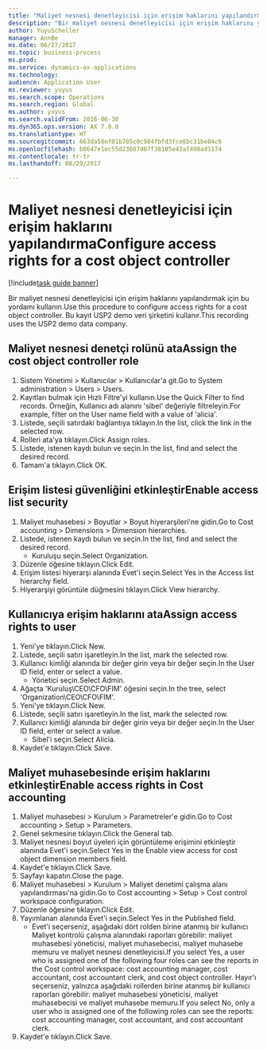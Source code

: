 ```yaml
--- 
title: "Maliyet nesnesi denetleyicisi için erişim haklarını yapılandırma"
description: "Bir maliyet nesnesi denetleyicisi için erişim haklarını yapılandırmak için bu yordamı kullanın."
author: YuyuScheller
manager: AnnBe
ms.date: 06/27/2017
ms.topic: business-process
ms.prod: 
ms.service: dynamics-ax-applications
ms.technology: 
audience: Application User
ms.reviewer: yuyus
ms.search.scope: Operations
ms.search.region: Global
ms.author: yuyus
ms.search.validFrom: 2016-06-30
ms.dyn365.ops.version: AX 7.0.0
ms.translationtype: HT
ms.sourcegitcommit: 663da58ef01b705c0c984fbfd3fce8bc31be04c6
ms.openlocfilehash: b0647e1ec55d23607d07f38105e42af498ad1174
ms.contentlocale: tr-tr
ms.lasthandoff: 08/29/2017

---
```

# <a name="configure-access-rights-for-a-cost-object-controller"></a><span data-ttu-id="56e59-103">Maliyet nesnesi denetleyicisi için erişim haklarını yapılandırma</span><span class="sxs-lookup"><span data-stu-id="56e59-103">Configure access rights for a cost object controller</span></span>

[!include[task guide banner](../../includes/task-guide-banner.md)]

<span data-ttu-id="56e59-104">Bir maliyet nesnesi denetleyicisi için erişim haklarını yapılandırmak için bu yordamı kullanın.</span><span class="sxs-lookup"><span data-stu-id="56e59-104">Use this procedure to configure access rights for a cost object controller.</span></span> <span data-ttu-id="56e59-105">Bu kayıt USP2 demo veri şirketini kullanır.</span><span class="sxs-lookup"><span data-stu-id="56e59-105">This recording uses the USP2 demo data company.</span></span>


## <a name="assign-the-cost-object-controller-role"></a><span data-ttu-id="56e59-106">Maliyet nesnesi denetçi rolünü ata</span><span class="sxs-lookup"><span data-stu-id="56e59-106">Assign the cost object controller role</span></span>
1. <span data-ttu-id="56e59-107">Sistem Yönetimi > Kullanıcılar > Kullanıcılar'a git.</span><span class="sxs-lookup"><span data-stu-id="56e59-107">Go to System administration > Users > Users.</span></span>
2. <span data-ttu-id="56e59-108">Kayıtları bulmak için Hızlı Filtre'yi kullanın.</span><span class="sxs-lookup"><span data-stu-id="56e59-108">Use the Quick Filter to find records.</span></span> <span data-ttu-id="56e59-109">Örneğin, Kullanıcı adı alanını 'sibel' değeriyle filtreleyin.</span><span class="sxs-lookup"><span data-stu-id="56e59-109">For example, filter on the User name field with a value of 'alicia'.</span></span>
3. <span data-ttu-id="56e59-110">Listede, seçili satırdaki bağlantıya tıklayın.</span><span class="sxs-lookup"><span data-stu-id="56e59-110">In the list, click the link in the selected row.</span></span>
4. <span data-ttu-id="56e59-111">Rolleri ata'ya tıklayın.</span><span class="sxs-lookup"><span data-stu-id="56e59-111">Click Assign roles.</span></span>
5. <span data-ttu-id="56e59-112">Listede, istenen kaydı bulun ve seçin.</span><span class="sxs-lookup"><span data-stu-id="56e59-112">In the list, find and select the desired record.</span></span>
6. <span data-ttu-id="56e59-113">Tamam'a tıklayın.</span><span class="sxs-lookup"><span data-stu-id="56e59-113">Click OK.</span></span>

## <a name="enable-access-list-security"></a><span data-ttu-id="56e59-114">Erişim listesi güvenliğini etkinleştir</span><span class="sxs-lookup"><span data-stu-id="56e59-114">Enable access list security</span></span>
1. <span data-ttu-id="56e59-115">Maliyet muhasebesi > Boyutlar > Boyut hiyerarşileri'ne gidin.</span><span class="sxs-lookup"><span data-stu-id="56e59-115">Go to Cost accounting > Dimensions > Dimension hierarchies.</span></span>
2. <span data-ttu-id="56e59-116">Listede, istenen kaydı bulun ve seçin.</span><span class="sxs-lookup"><span data-stu-id="56e59-116">In the list, find and select the desired record.</span></span>
    * <span data-ttu-id="56e59-117">Kuruluşu seçin.</span><span class="sxs-lookup"><span data-stu-id="56e59-117">Select Organization.</span></span>  
3. <span data-ttu-id="56e59-118">Düzenle öğesine tıklayın.</span><span class="sxs-lookup"><span data-stu-id="56e59-118">Click Edit.</span></span>
4. <span data-ttu-id="56e59-119">Erişim listesi hiyerarşi alanında Evet'i seçin.</span><span class="sxs-lookup"><span data-stu-id="56e59-119">Select Yes in the Access list hierarchy field.</span></span>
5. <span data-ttu-id="56e59-120">Hiyerarşiyi görüntüle düğmesini tıklayın.</span><span class="sxs-lookup"><span data-stu-id="56e59-120">Click View hierarchy.</span></span>

## <a name="assign-access-rights-to-user"></a><span data-ttu-id="56e59-121">Kullanıcıya erişim haklarını ata</span><span class="sxs-lookup"><span data-stu-id="56e59-121">Assign access rights to user</span></span>
1. <span data-ttu-id="56e59-122">Yeni'ye tıklayın.</span><span class="sxs-lookup"><span data-stu-id="56e59-122">Click New.</span></span>
2. <span data-ttu-id="56e59-123">Listede, seçili satırı işaretleyin.</span><span class="sxs-lookup"><span data-stu-id="56e59-123">In the list, mark the selected row.</span></span>
3. <span data-ttu-id="56e59-124">Kullanıcı kimliği alanında bir değer girin veya bir değer seçin.</span><span class="sxs-lookup"><span data-stu-id="56e59-124">In the User ID field, enter or select a value.</span></span>
    * <span data-ttu-id="56e59-125">Yönetici seçin.</span><span class="sxs-lookup"><span data-stu-id="56e59-125">Select Admin.</span></span>  
4. <span data-ttu-id="56e59-126">Ağaçta 'Kuruluş\CEO\CFO\FIM' öğesini seçin.</span><span class="sxs-lookup"><span data-stu-id="56e59-126">In the tree, select 'Organization\CEO\CFO\FIM'.</span></span>
5. <span data-ttu-id="56e59-127">Yeni'ye tıklayın.</span><span class="sxs-lookup"><span data-stu-id="56e59-127">Click New.</span></span>
6. <span data-ttu-id="56e59-128">Listede, seçili satırı işaretleyin.</span><span class="sxs-lookup"><span data-stu-id="56e59-128">In the list, mark the selected row.</span></span>
7. <span data-ttu-id="56e59-129">Kullanıcı kimliği alanında bir değer girin veya bir değer seçin.</span><span class="sxs-lookup"><span data-stu-id="56e59-129">In the User ID field, enter or select a value.</span></span>
    * <span data-ttu-id="56e59-130">Sibel'i seçin.</span><span class="sxs-lookup"><span data-stu-id="56e59-130">Select Alicia.</span></span>  
8. <span data-ttu-id="56e59-131">Kaydet'e tıklayın.</span><span class="sxs-lookup"><span data-stu-id="56e59-131">Click Save.</span></span>

## <a name="enable-access-rights-in-cost-accounting"></a><span data-ttu-id="56e59-132">Maliyet muhasebesinde erişim haklarını etkinleştir</span><span class="sxs-lookup"><span data-stu-id="56e59-132">Enable access rights in Cost accounting</span></span>
1. <span data-ttu-id="56e59-133">Maliyet muhasebesi > Kurulum > Parametreler'e gidin.</span><span class="sxs-lookup"><span data-stu-id="56e59-133">Go to Cost accounting > Setup > Parameters.</span></span>
2. <span data-ttu-id="56e59-134">Genel sekmesine tıklayın.</span><span class="sxs-lookup"><span data-stu-id="56e59-134">Click the General tab.</span></span>
3. <span data-ttu-id="56e59-135">Maliyet nesnesi boyut üyeleri için görüntüleme erişimini etkinleştir alanında Evet'i seçin.</span><span class="sxs-lookup"><span data-stu-id="56e59-135">Select Yes in the Enable view access for cost object dimension members field.</span></span>
4. <span data-ttu-id="56e59-136">Kaydet'e tıklayın.</span><span class="sxs-lookup"><span data-stu-id="56e59-136">Click Save.</span></span>
5. <span data-ttu-id="56e59-137">Sayfayı kapatın.</span><span class="sxs-lookup"><span data-stu-id="56e59-137">Close the page.</span></span>
6. <span data-ttu-id="56e59-138">Maliyet muhasebesi > Kurulum > Maliyet denetimi çalışma alanı yapılandırması'na gidin.</span><span class="sxs-lookup"><span data-stu-id="56e59-138">Go to Cost accounting > Setup > Cost control workspace configuration.</span></span>
7. <span data-ttu-id="56e59-139">Düzenle öğesine tıklayın.</span><span class="sxs-lookup"><span data-stu-id="56e59-139">Click Edit.</span></span>
8. <span data-ttu-id="56e59-140">Yayımlanan alanında Evet'i seçin.</span><span class="sxs-lookup"><span data-stu-id="56e59-140">Select Yes in the Published field.</span></span>
    * <span data-ttu-id="56e59-141">Evet'i seçerseniz, aşağıdaki dört rolden birine atanmış bir kullanıcı Maliyet kontrolü çalışma alanındaki raporları görebilir: maliyet muhasebesi yöneticisi, maliyet muhasebecisi, maliyet muhasebe memuru ve maliyet nesnesi denetleyicisi.</span><span class="sxs-lookup"><span data-stu-id="56e59-141">If you select Yes, a user who is assigned one of the following four roles can see the reports in the Cost control workspace: cost accounting manager, cost accountant, cost accountant clerk, and cost object controller.</span></span> <span data-ttu-id="56e59-142">Hayır'ı seçerseniz, yalnızca aşağıdaki rollerden birine atanmış bir kullanıcı raporları görebilir: maliyet muhasebesi yöneticisi, maliyet muhasebecisi ve maliyet muhasebe memuru.</span><span class="sxs-lookup"><span data-stu-id="56e59-142">If you select No, only a user who is assigned one of the following roles can see the reports: cost accounting manager, cost accountant, and cost accountant clerk.</span></span>    
9. <span data-ttu-id="56e59-143">Kaydet'e tıklayın.</span><span class="sxs-lookup"><span data-stu-id="56e59-143">Click Save.</span></span>


